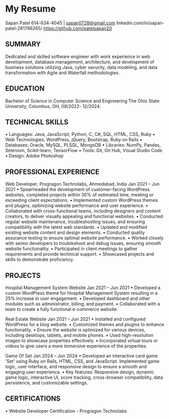 # My Resume

Sapan Patel
614-634-4045 | sapan0728@gmail.com
linkedin.com/in/sapan-patel-281796265/
https://github.com/patelsapan20 

## SUMMARY

Dedicated and skilled software engineer with work experience in web development, database management, architecture, and development of business solutions utilizing Java, cyber security, data modeling, and data transformation with Agile and Waterfall methodologies.

## EDUCATION

Bachelor of Science in Computer Science and Engineering	
The Ohio State University, Columbus, OH, 08/2022- 12/2024.  


## TECHNICAL SKILLS

•	Languages: Java, JavaScript, Python, C, C#, SQL, HTML, CSS, Ruby
•	Web Technologies: WordPress, jQuery, Bootstrap, Ruby on Rails
•	Databases: Oracle, MySQL, PLSQL, MongoDB
•	Libraries: NumPy, Pandas, Selenium, Scikit-learn, TensorFlow
•	Tools: Git, Git Hub, Visual Studio Code
•	Design: Adobe Photoshop


## PROFESSIONAL EXPERIENCE


Web Developer, Progragon Technolabs, Ahmedabad, India	Jan 2021 – Jun 2021
•	Spearheaded the development of customer-facing WordPress websites, completed projects within 30% of estimated time, meeting or exceeding client expectations.
•	Implemented custom WordPress themes and plugins, optimizing website performance and user experience.
•	Collaborated with cross-functional teams, including designers and content creators, to deliver visually appealing and functional websites.
•	Conducted regular website maintenance, troubleshooting issues, and ensuring compatibility with the latest web standards.
•	Updated and modified existing website content and design elements.
•	Conducted quality assurance testing to ensure optimal website performance.
•	Worked closely with senior developers to troubleshoot and debug issues, ensuring smooth website functionality.
•	Participated in client meetings to gather requirements and provide technical support.
•	Showcased projects and skills to demonstrate proficiency.


## PROJECTS


Hospital Management System Website									Jan 2021 – Jun 2021
•	Developed a custom WordPress theme for Hospital Management System resulting in a 25% increase in user engagement.
•	Developed dashboard and other modules such as administrator, billing, and payment.
•	Collaborated with a team to create a fully functional e-commerce website.

Real Estate Website 											Jan 2021 – Jun 2021	
•	Installed and configured WordPress for a blog website.
•	Customized themes and plugins to enhance functionality.
•	Ensure the website is optimized for various devices, including desktops, tablets, and mobile phones.
•	Used high-resolution images to showcase properties effectively.
•	Incorporated virtual tours or videos to give users a more immersive experience of the properties.

Game Of Set												Jan 2024 – Jun 2024	
•	Developed an interactive card game 'Set' using Ruby on Rails, HTML, CSS, and JavaScript. Implemented game logic, user interface, and responsive design to ensure a smooth and engaging user experience. 
•	Key features: Responsive design, dynamic game logic, interactive UI, score tracking, cross-browser compatibility, data persistence, and customizable settings.


## CERTIFICATIONS


•	Website Developer Certification - Progragon Technolabs

	



